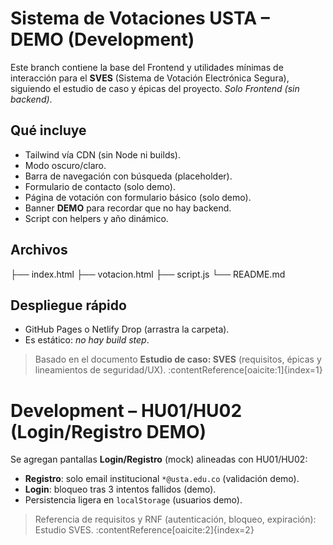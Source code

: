 # Sistema de Votaciones USTA – DEMO (Development)

Este branch contiene la base del Frontend y utilidades mínimas de interacción para el **SVES** (Sistema de Votación Electrónica Segura), siguiendo el estudio de caso y épicas del proyecto. *Solo Frontend (sin backend)*.

## Qué incluye
- Tailwind vía CDN (sin Node ni builds).
- Modo oscuro/claro.
- Barra de navegación con búsqueda (placeholder).
- Formulario de contacto (solo demo).
- Página de votación con formulario básico (solo demo).
- Banner **DEMO** para recordar que no hay backend.
- Script con helpers y año dinámico.

## Archivos
├── index.html
├── votacion.html
├── script.js
└── README.md


## Despliegue rápido
- GitHub Pages o Netlify Drop (arrastra la carpeta).
- Es estático: *no hay build step*.

> Basado en el documento **Estudio de caso: SVES** (requisitos, épicas y lineamientos de seguridad/UX). :contentReference[oaicite:1]{index=1}

# Development – HU01/HU02 (Login/Registro DEMO)

Se agregan pantallas **Login/Registro** (mock) alineadas con HU01/HU02:
- **Registro**: solo email institucional `*@usta.edu.co` (validación demo).
- **Login**: bloqueo tras 3 intentos fallidos (demo).
- Persistencia ligera en `localStorage` (usuarios demo).

> Referencia de requisitos y RNF (autenticación, bloqueo, expiración): Estudio SVES. :contentReference[oaicite:2]{index=2}

